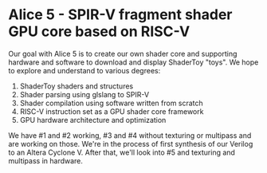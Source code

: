 # Alice 5 - SPIR-V fragment shader GPU core based on RISC-V

Our goal with Alice 5 is to create our own shader core and supporting hardware and software to download and display ShaderToy "toys". We hope to explore and understand to various degrees:
1. ShaderToy shaders and structures
1. Shader parsing using glslang to SPIR-V
1. Shader compilation using software written from scratch
1. RISC-V instruction set as a GPU shader core framework
1. GPU hardware architecture and optimization

We have #1 and #2 working, #3 and #4 without texturing or multipass and are working on those.  We're in the process of first synthesis of our Verilog to an Altera Cyclone V.  After that, we'll look into #5 and texturing and multipass in hardware.
